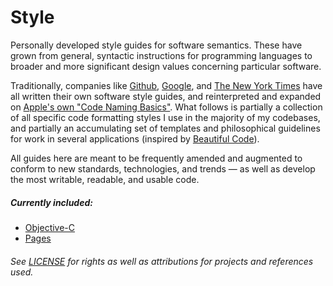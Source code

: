 # Style

Personally developed style guides for software semantics. These have grown from general, syntactic instructions for programming languages to broader and more significant design values concerning particular software. 

Traditionally, companies like [Github](https://github.com/github/objective-c-style-guide), [Google](http://google-styleguide.googlecode.com/svn/trunk/objcguide.xml), and [The New York Times](https://github.com/NYTimes/objective-c-style-guide) have all written their own software style guides, and reinterpreted and expanded on [Apple's own "Code Naming Basics"](https://developer.apple.com/library/mac/documentation/Cocoa/Conceptual/CodingGuidelines/Articles/NamingBasics.html#//apple_ref/doc/uid/20001281-BBCHBFAH). What follows is partially a collection of all specific code formatting styles I use in the majority of my codebases, and partially an accumulating set of templates and philosophical guidelines for work in several applications (inspired by [Beautiful Code](http://www.amazon.com/Beautiful-Code-Leading-Programmers-Practice/dp/0596510047)).

All guides here are meant to be frequently amended and augmented to conform to new standards, technologies, and trends — as well as develop the most writable, readable, and usable code.

##### Currently included:

- [Objective-C](Objective-C.md)
- [Pages](Pages/)


###### See [LICENSE](LICENSE.md) for rights as well as attributions for projects and references used.